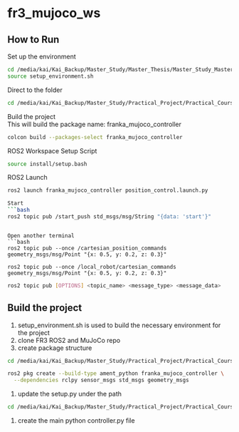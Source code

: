 # fr3_mujoco_ws

## How to Run

Set up the environment
```bash
cd /media/kai/Kai_Backup/Master_Study/Master_Thesis/Master_Study_Master_Thesis
source setup_environment.sh
```


Direct to the folder
```bash
cd /media/kai/Kai_Backup/Master_Study/Practical_Project/Practical_Courses/Master_Thesis/Master_Study_Master_Thesis/fr3_mujoco_ws
```

Build the project  
This will build the package name: franka_mujoco_controller
```bash
colcon build --packages-select franka_mujoco_controller
```

ROS2 Workspace Setup Script
```bash
source install/setup.bash
```

ROS2 Launch
```bash
ros2 launch franka_mujoco_controller position_control.launch.py
```

```bash (included in launch.py file)
Start
```bash
ros2 topic pub /start_push std_msgs/msg/String "{data: 'start'}"
```
```

Open another terminal
```bash
ros2 topic pub --once /cartesian_position_commands geometry_msgs/msg/Point "{x: 0.5, y: 0.2, z: 0.3}"
```

```
ros2 topic pub --once /local_robot/cartesian_commands geometry_msgs/msg/Point "{x: 0.5, y: 0.2, z: 0.3}"
```

```bash
ros2 topic pub [OPTIONS] <topic_name> <message_type> <message_data>
```

## Build the project

1. setup_environment.sh is used to build the necessary environment for the project
2. clone FR3 ROS2 and MuJoCo repo
3. create package structure

```bash
cd /media/kai/Kai_Backup/Master_Study/Practical_Project/Practical_Courses/Master_Thesis/Master_Study_Master_Thesis/fr3_mujoco_ws
```

```bash
ros2 pkg create --build-type ament_python franka_mujoco_controller \
  --dependencies rclpy sensor_msgs std_msgs geometry_msgs
```

1. update the setup.py under the path

```bash
cd /media/kai/Kai_Backup/Master_Study/Practical_Project/Practical_Courses/Master_Thesis/Master_Study_Master_Thesis/fr3_mujoco_ws/src/franka_mujoco_controller/setup.py
```

1. create the main python controller.py file
